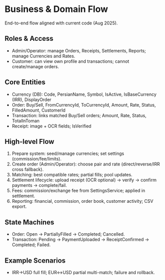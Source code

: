 # Business & Domain Flow

End-to-end flow aligned with current code (Aug 2025).

## Roles & Access
- Admin/Operator: manage Orders, Receipts, Settlements, Reports; manage Currencies and Rates.
- Customer: can view own profile and transactions; cannot create/manage orders.

## Core Entities
- Currency (DB): Code, PersianName, Symbol, IsActive, IsBaseCurrency (IRR), DisplayOrder
- Order: Buy/Sell, FromCurrencyId, ToCurrencyId, Amount, Rate, Status, FilledAmount, CustomerId
- Transaction: links matched Buy/Sell orders; Amount, Rate, Status, TotalInToman
- Receipt: image + OCR fields; IsVerified

## High-level Flow
1) Prepare system: seed/manage currencies; set settings (commission/fee/limits).
2) Create order (Admin/Operator): choose pair and rate (direct/reverse/IRR cross fallback).
3) Matching: best compatible rates; partial fills; pool updates.
4) Settlement lifecycle: upload receipt (OCR optional) → verify → confirm payments → complete/fail.
5) Fees: commission/exchange fee from SettingsService; applied in settlement.
6) Reporting: financial, commission, order book, customer activity; CSV export.

## State Machines
- Order: Open → PartiallyFilled → Completed; Cancelled.
- Transaction: Pending → PaymentUploaded → ReceiptConfirmed → Completed; Failed.

## Example Scenarios
- IRR→USD full fill; EUR↔USD partial multi-match; failure and rollback.
